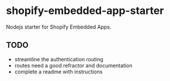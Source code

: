 # shopify-embedded-app-starter
Nodejs starter for Shopify Embedded Apps. 

## TODO
- streamline the authentication routing
- routes need a good refractor and documentation
- complete a readme with instructions